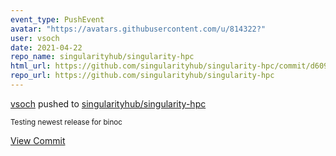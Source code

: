 ```yaml
---
event_type: PushEvent
avatar: "https://avatars.githubusercontent.com/u/814322?"
user: vsoch
date: 2021-04-22
repo_name: singularityhub/singularity-hpc
html_url: https://github.com/singularityhub/singularity-hpc/commit/d6098e61c901dd2c06f723f4105801e994490eec
repo_url: https://github.com/singularityhub/singularity-hpc
---
```


<a href='https://github.com/vsoch' target='_blank'>vsoch</a> pushed to <a href='https://github.com/singularityhub/singularity-hpc' target='_blank'>singularityhub/singularity-hpc</a>

<small>Testing newest release for binoc</small>

<a href='https://github.com/singularityhub/singularity-hpc/commit/d6098e61c901dd2c06f723f4105801e994490eec' target='_blank'>View Commit</a>